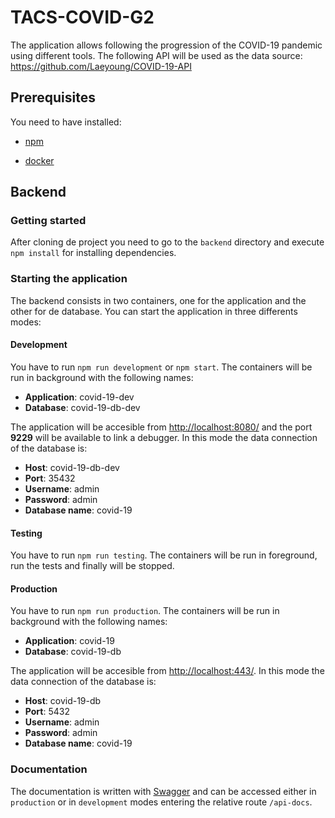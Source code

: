 
  

# TACS-COVID-G2

  

The application allows following the progression of the COVID-19 pandemic using different tools. The following API will be used as the data source: https://github.com/Laeyoung/COVID-19-API

  

## Prerequisites

You need to have installed:

* [npm](https://www.npmjs.com/get-npm)

* [docker](https://www.docker.com/products/docker-desktop)

## Backend

### Getting started

After cloning de project you need to go to the `backend` directory and execute `npm install` for installing dependencies.

### Starting the application

The backend consists in two containers, one for the application and the other for de database. You can start the application in three differents modes:

 #### Development
 
You have to run `npm run development` or `npm start`.
The containers will be run in background with the following names:

 - **Application**: covid-19-dev
 - **Database**: covid-19-db-dev

The application will be accesible from [http://localhost:8080/](http://localhost:8080/) and the port **9229** will be available to link a debugger.
In this mode the data connection of the database is:

 - **Host**: covid-19-db-dev
 - **Port**: 35432
 - **Username**: admin
 - **Password**: admin
 - **Database name**: covid-19

 #### Testing
 
You have to run `npm run testing`.
The containers will be run in foreground, run the tests and finally will be stopped.

 #### Production
 
You have to run `npm run production`. 
The containers will be run in background with the following names:

 - **Application**: covid-19
 - **Database**: covid-19-db

The application will be accesible from [http://localhost:443/](http://localhost:443/).
In this mode the data connection of the database is:

 - **Host**: covid-19-db
 - **Port**: 5432
 - **Username**: admin
 - **Password**: admin
 - **Database name**: covid-19

### Documentation

The documentation is written with [Swagger](https://swagger.io/) and can be accessed either in `production` or in `development` modes entering the relative route `/api-docs`.
